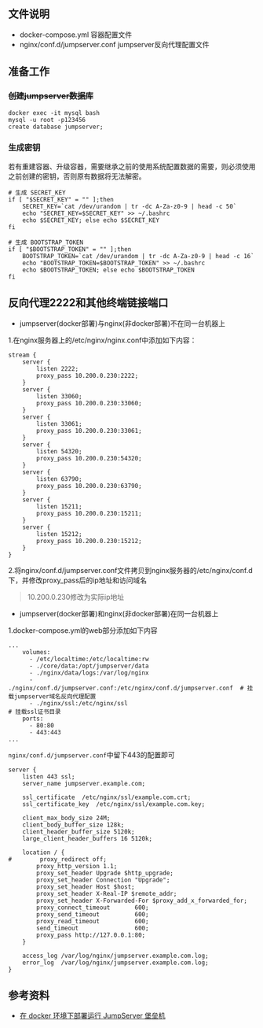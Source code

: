 ## 文件说明
- docker-compose.yml 容器配置文件
- nginx/conf.d/jumpserver.conf jumpserver反向代理配置文件

## 准备工作
### ~~创建jumpserver数据库~~
```
docker exec -it mysql bash
mysql -u root -p123456
create database jumpserver;
```
### 生成密钥
若有重建容器、升级容器，需要继承之前的使用系统配置数据的需要，则必须使用之前创建的密钥，否则原有数据将无法解密。
```
# 生成 SECRET_KEY
if [ "$SECRET_KEY" = "" ];then
    SECRET_KEY=`cat /dev/urandom | tr -dc A-Za-z0-9 | head -c 50`
    echo "SECRET_KEY=$SECRET_KEY" >> ~/.bashrc
    echo $SECRET_KEY; else echo $SECRET_KEY
fi

# 生成 BOOTSTRAP_TOKEN
if [ "$BOOTSTRAP_TOKEN" = "" ];then
    BOOTSTRAP_TOKEN=`cat /dev/urandom | tr -dc A-Za-z0-9 | head -c 16`
    echo "BOOTSTRAP_TOKEN=$BOOTSTRAP_TOKEN" >> ~/.bashrc
    echo $BOOTSTRAP_TOKEN; else echo $BOOTSTRAP_TOKEN
fi
```

## 反向代理2222和其他终端链接端口
- jumpserver(docker部署)与nginx(非docker部署)不在同一台机器上

1.在nginx服务器上的/etc/nginx/nginx.conf中添加如下内容：
```
stream {
    server {
        listen 2222;
        proxy_pass 10.200.0.230:2222;
    }
    server {
        listen 33060;
        proxy_pass 10.200.0.230:33060;
    }
    server {
        listen 33061;
        proxy_pass 10.200.0.230:33061;
    }
    server {
        listen 54320;
        proxy_pass 10.200.0.230:54320;
    }
    server {
        listen 63790;
        proxy_pass 10.200.0.230:63790;
    }
    server {
        listen 15211;
        proxy_pass 10.200.0.230:15211;
    }
    server {
        listen 15212;
        proxy_pass 10.200.0.230:15212;
    }
}
```

2.将nginx/conf.d/jumpserver.conf文件拷贝到nginx服务器的/etc/nginx/conf.d下，并修改proxy_pass后的ip地址和访问域名

> 10.200.0.230修改为实际ip地址

- jumpserver(docker部署)和nginx(非docker部署)在同一台机器上

1.docker-compose.yml的web部分添加如下内容
```
...
    volumes:
      - /etc/localtime:/etc/localtime:rw
      - ./core/data:/opt/jumpserver/data
      - ./nginx/data/logs:/var/log/nginx
      - ./nginx/conf.d/jumpserver.conf:/etc/nginx/conf.d/jumpserver.conf  # 挂载jumpserver域名反向代理配置
      - ./nginx/ssl:/etc/nginx/ssl                                        # 挂载ssl证书目录
    ports:
      - 80:80
      - 443:443
...
```

`nginx/conf.d/jumpserver.conf`中留下443的配置即可
```
server {
    listen 443 ssl;
    server_name jumpserver.example.com;

    ssl_certificate  /etc/nginx/ssl/example.com.crt;
    ssl_certificate_key  /etc/nginx/ssl/example.com.key;

    client_max_body_size 24M;
    client_body_buffer_size 128k;
    client_header_buffer_size 5120k;
    large_client_header_buffers 16 5120k;

    location / {
#        proxy_redirect off;
        proxy_http_version 1.1;
        proxy_set_header Upgrade $http_upgrade;
        proxy_set_header Connection "Upgrade";
        proxy_set_header Host $host;
        proxy_set_header X-Real-IP $remote_addr;
        proxy_set_header X-Forwarded-For $proxy_add_x_forwarded_for;
        proxy_connect_timeout       600;
        proxy_send_timeout          600;
        proxy_read_timeout          600;
        send_timeout                600;
        proxy_pass http://127.0.0.1:80;
    }

    access_log /var/log/nginx/jumpserver.example.com.log;
    error_log  /var/log/nginx/jumpserver.example.com.log;
}
```

## 参考资料
- [在 docker 环境下部署运行 JumpServer 堡垒机][1]

[1]: https://blog.51cto.com/u_15127669/3319781
